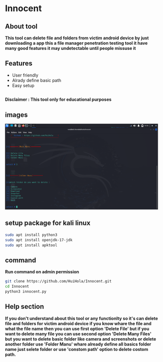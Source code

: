 # Innocent
## About tool
**This tool can delete file and folders from victim android device by just downloading a app this a file manager penetration testing tool it have many good features it may undetectable until people missuse it**


## Features
* User friendly
* Alrady define basic path 
* Easy setup
##
**Disclaimer : This tool only for educational purposes**

##

## images
![Getting Started](src/github1.png)


 ## setup package for kali linux
```bash
sudo apt install python3
sudo apt install openjdk-17-jdk
sudo apt install apktool
```
 ## command
 **Run command on admin permission**
 ```bash
 git clone https://github.com/HuiHola/Innocent.git
 cd Innocent
 python3 innocent.py
 ``` 

## 
## Help section
**If you don't understand about this tool or any functionlty so it's can delete file and folders for victim android device if you know whare the file and what the file name then you can use first option 'Delete File' but if you want to delete many file you can use second option 'Delete Many Files' but you want to delete basic folder like camera and screenshots or delete another folder use 'Folder Manu' whare already define all basics
folder name just selete folder or use 'constom path' option to delete costom path.**

